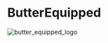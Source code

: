 # ButterEquipped

![butter_equipped_logo](https://user-images.githubusercontent.com/1896945/201556738-225ed771-7318-45de-870f-b61349519e3d.png)

